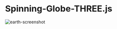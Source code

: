 # Spinning-Globe-THREE.js

![earth-screenshot](https://user-images.githubusercontent.com/89874146/159085730-e88526a7-91e2-430d-b995-c9e72320e6e3.png)
